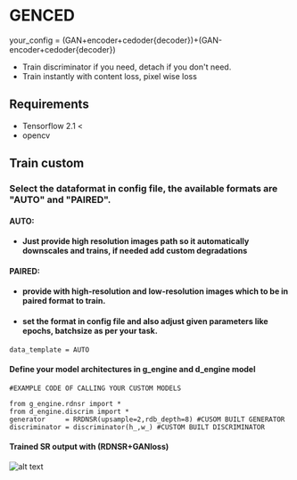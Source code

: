 # GENCED
your_config = (GAN+encoder+cedoder{decoder})+(GAN-encoder+cedoder{decoder})
* Train discriminator if you need, detach if you don't need.
* Train instantly with content loss, pixel wise loss

## Requirements
* Tensorflow 2.1 <
* opencv

## Train custom
### Select the dataformat in config file, the available formats are "AUTO" and "PAIRED".
#### AUTO:
* #### Just provide high resolution images path so it automatically downscales and trains, if needed add custom degradations
#### PAIRED:
* #### provide with high-resolution and low-resolution images which to be in paired format to train. 
* ####  set the format in config file and also adjust given parameters like epochs, batchsize as per your task.

``` 
data_template = AUTO
``` 
#### Define your model architectures in g_engine and d_engine model
``` 
#EXAMPLE CODE OF CALLING YOUR CUSTOM MODELS

from g_engine.rdnsr import *
from d_engine.discrim import *
generator     = RRDNSR(upsample=2,rdb_depth=8) #CUSOM BUILT GENERATOR
discriminator = discriminator(h_,w_) #CUSTOM BUILT DISCRIMINATOR
``` 

#### Trained SR output with (RDNSR+GANloss)
![alt text](https://github.com/anish9/Image_2_Image/blob/master/asset/i1.png)


